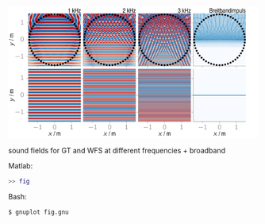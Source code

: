 ![Fig](fig.png)

sound fields for GT and WFS at different frequencies + broadband

Matlab:
```Matlab
>> fig
```

Bash:
```Bash
$ gnuplot fig.gnu
```
